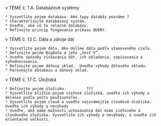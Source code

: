 v TÉME č. 1
A.	Databázové systémy

    * Vysvetlite pojem databáza. Aké typy databáz poznáme ?
    * Charakterizujte databázový systém. 		
    * Uveďte, aké sú to relačné databázy.
    * Definujte princíp fungovania príkazu QUERY.	


v TÉME č. 13
C.	Dáta a zdroje dát

    * Vysvetlite pojem dáta. Ako delíme dáta podľa stanoveného cieľa.
    * Definujte pojem Bigdata a jeho „šesť V“.
    * Uveďte spôsoby získavania dát, ich ukladania, zapisovania a vyhodnocovania.
    * Definujte pojem dátový sklad.  Uveďte výhody dátového skladu.
    * Porovnajte databázu a dátový sklad.


v TÉME č. 17
C.	Úložiská

    * Definujte pojem úložisko.			???
    * Vysvetlite bližšie pojem sieťové úložiská, uveďte ich výhody a delenie podľa počtu používateľov.
    * Vysvetlite pojem cloud a uveďte najznámejšie cloudové úložiská. Uveďte ich výhody a nevýhody
    * Uveďte, aké máme možnosti uchovávania dát mimo sieťového a cloudového úložiska. Vysvetlite ich výhody a nevýhody, a uveďte ich orientačné veľkosti.


